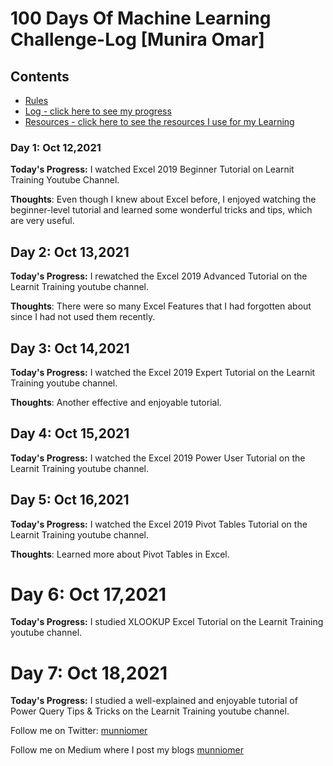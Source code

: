 # 100 Days Of Machine Learning Challenge-Log [Munira Omar]

## Contents

* [Rules](rules.md)
* [Log - click here to see my progress](log.md)
* [Resources - click here to see the resources I use for my Learning](resources.md)

### Day 1: Oct 12,2021
**Today's Progress:** I watched Excel 2019 Beginner Tutorial on Learnit Training Youtube Channel.

**Thoughts**: Even though I knew about Excel before, I enjoyed watching the beginner-level tutorial and learned some wonderful tricks and tips, which are very useful.

## Day 2: Oct 13,2021
**Today's Progress:** I rewatched the Excel 2019 Advanced Tutorial on the Learnit Training youtube channel. 

**Thoughts**: There were so many Excel Features that I had forgotten about since I had not used them recently.

## Day 3: Oct 14,2021
**Today's Progress:** I watched the Excel 2019 Expert Tutorial on the Learnit Training youtube channel. 

**Thoughts**: Another effective and enjoyable tutorial.

## Day 4: Oct 15,2021
**Today's Progress:** I watched the Excel 2019 Power User Tutorial on the Learnit Training youtube channel. 

## Day 5: Oct 16,2021
**Today's Progress:** I watched the Excel 2019 Pivot Tables Tutorial on the Learnit Training youtube channel. 

**Thoughts**: Learned more about Pivot Tables in Excel.

# Day 6: Oct 17,2021
**Today's Progress:** I studied XLOOKUP Excel Tutorial on the Learnit Training youtube channel.

# Day 7: Oct 18,2021
**Today's Progress:** I studied a well-explained and enjoyable tutorial of Power Query Tips & Tricks on the Learnit Training youtube channel.

Follow me on Twitter: [munniomer](https://twitter.com/munniomer)

Follow me on Medium where I post my blogs [munniomer](https://medium.com/@munniomer)

